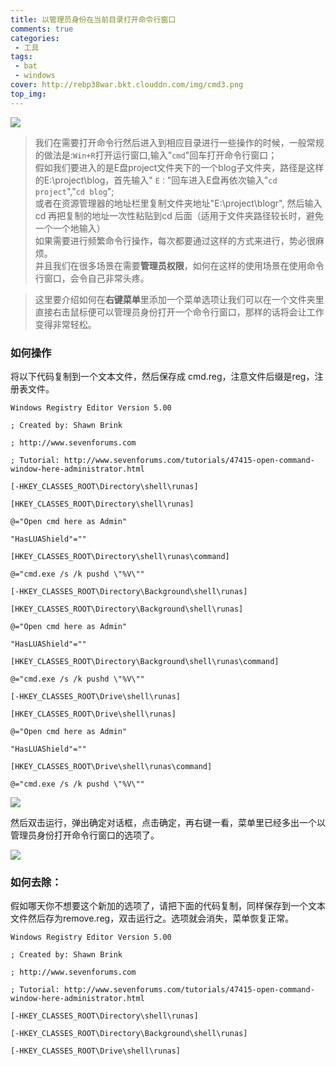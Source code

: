 ```yaml
---
title: 以管理员身份在当前目录打开命令行窗口
comments: true
categories:
 - 工具
tags:
 - bat
 - windows
cover: http://rebp38war.bkt.clouddn.com/img/cmd3.png
top_img: 
---
```

 ![](http://rebp38war.bkt.clouddn.com/img/cmd3.png)
> 我们在需要打开命令行然后进入到相应目录进行一些操作的时候，一般常规的做法是:`Win+R`打开运行窗口,输入"`cmd`"回车打开命令行窗口；<br>假如我们要进入的是E盘project文件夹下的一个blog子文件夹，路径是这样的E:\project\blog，首先输入" `E：`"回车进入E盘再依次输入"`cd project`","`cd blog`";<br>或者在资源管理器的地址栏里复制文件夹地址"E:\project\blogr", 然后输入cd 再把复制的地址一次性粘贴到cd 后面（适用于文件夹路径较长时，避免一个一个地输入）<br>如果需要进行频繁命令行操作，每次都要通过这样的方式来进行，势必很麻烦。<br>并且我们在很多场景在需要**管理员权限**，如何在这样的使用场景在使用命令行窗口，会令自己非常头疼。


> 这里要介绍如何在**右键菜单**里添加一个菜单选项让我们可以在一个文件夹里直接右击鼠标便可以管理员身份打开一个命令行窗口，那样的话将会让工作变得非常轻松。

### 如何操作 ###
将以下代码复制到一个文本文件，然后保存成 cmd.reg，注意文件后缀是reg，注册表文件。
```shell
Windows Registry Editor Version 5.00

; Created by: Shawn Brink

; http://www.sevenforums.com

; Tutorial: http://www.sevenforums.com/tutorials/47415-open-command-window-here-administrator.html

[-HKEY_CLASSES_ROOT\Directory\shell\runas]

[HKEY_CLASSES_ROOT\Directory\shell\runas]

@="Open cmd here as Admin"

"HasLUAShield"=""

[HKEY_CLASSES_ROOT\Directory\shell\runas\command]

@="cmd.exe /s /k pushd \"%V\""

[-HKEY_CLASSES_ROOT\Directory\Background\shell\runas]

[HKEY_CLASSES_ROOT\Directory\Background\shell\runas]

@="Open cmd here as Admin"

"HasLUAShield"=""

[HKEY_CLASSES_ROOT\Directory\Background\shell\runas\command]

@="cmd.exe /s /k pushd \"%V\""

[-HKEY_CLASSES_ROOT\Drive\shell\runas]

[HKEY_CLASSES_ROOT\Drive\shell\runas]

@="Open cmd here as Admin"

"HasLUAShield"=""

[HKEY_CLASSES_ROOT\Drive\shell\runas\command]

@="cmd.exe /s /k pushd \"%V\""
```
![](http://rebp38war.bkt.clouddn.com/img/cmd1.png)

然后双击运行，弹出确定对话框，点击确定，再右键一看，菜单里已经多出一个以管理员身份打开命令行窗口的选项了。

![](http://rebp38war.bkt.clouddn.com/img/cmd2.png)

### 如何去除： ###

假如哪天你不想要这个新加的选项了，请把下面的代码复制，同样保存到一个文本文件然后存为remove.reg，双击运行之。选项就会消失，菜单恢复正常。


	

```shell
Windows Registry Editor Version 5.00
	
; Created by: Shawn Brink
	
; http://www.sevenforums.com
	
; Tutorial: http://www.sevenforums.com/tutorials/47415-open-command-window-here-administrator.html
	
[-HKEY_CLASSES_ROOT\Directory\shell\runas]
	
[-HKEY_CLASSES_ROOT\Directory\Background\shell\runas]
	
[-HKEY_CLASSES_ROOT\Drive\shell\runas]
```